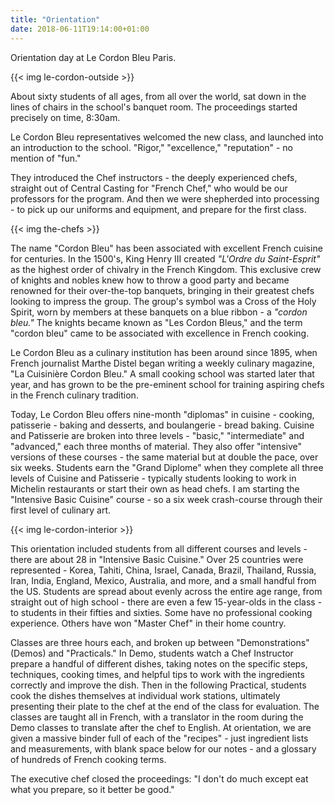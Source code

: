 ```yaml
---
title: "Orientation"
date: 2018-06-11T19:14:00+01:00
---
```


Orientation day at Le Cordon Bleu Paris.

{{< img le-cordon-outside >}}

About sixty students of all ages, from all over the world, sat down in the lines of chairs in the school's banquet room. The proceedings started precisely on time, 8:30am. 

Le Cordon Bleu representatives welcomed the new class, and launched into an introduction to the school. "Rigor," "excellence," "reputation" - no mention of "fun."

They introduced the Chef instructors - the deeply experienced chefs, straight out of Central Casting for "French Chef," who would be our professors for the program. And then we were shepherded into processing - to pick up our uniforms and equipment, and prepare for the first class.

{{< img the-chefs >}}

The name "Cordon Bleu" has been associated with excellent French cuisine for centuries. In the 1500's, King Henry III created _"L'Ordre du Saint-Esprit"_ as the highest order of chivalry in the French Kingdom. This exclusive crew of knights and nobles knew how to throw a good party and became renowned for their over-the-top banquets, bringing in their greatest chefs looking to impress the group. The group's symbol was a Cross of the Holy Spirit, worn by members at these banquets on a blue ribbon - a _"cordon bleu."_ The knights became known as "Les Cordon Bleus," and the term "cordon bleu" came to be associated with excellence in French cooking.

Le Cordon Bleu as a culinary institution has been around since 1895, when French journalist Marthe Distel began writing a weekly culinary magazine, "La Cuisinière Cordon Bleu." A small cooking school was started later that year, and has grown to be the pre-eminent school for training aspiring chefs in the French culinary tradition.

Today, Le Cordon Bleu offers nine-month "diplomas" in cuisine - cooking, patisserie - baking and desserts, and boulangerie - bread baking. Cuisine and Patisserie are broken into three levels - "basic," "intermediate" and "advanced," each three months of material. They also offer "intensive" versions of these courses - the same material but at double the pace, over six weeks. Students earn the "Grand Diplome" when they complete all three levels of Cuisine and Patisserie - typically  students looking to work in Michelin restaurants or start their own as head chefs. I am starting the "Intensive Basic Cuisine" course - so a six week crash-course through their first level of culinary art.

{{< img le-cordon-interior >}}

This orientation included students from all different courses and levels - there are about 28 in "Intensive Basic Cuisine." Over 25 countries were represented - Korea, Tahiti, China, Israel, Canada, Brazil, Thailand, Russia, Iran, India, England, Mexico, Australia, and more, and a small handful from the US. Students are spread about evenly across the entire age range, from straight out of high school - there are even a few 15-year-olds in the class - to students in their fifties and sixties. Some have no professional cooking experience. Others have won "Master Chef" in their home country.

Classes are three hours each, and broken up between "Demonstrations" (Demos) and "Practicals." In Demo, students watch a Chef Instructor prepare a handful of different dishes, taking notes on the specific steps, techniques, cooking times, and helpful tips to work with the ingredients correctly and improve the dish. Then in the following Practical, students cook the dishes themselves at individual work stations, ultimately presenting their plate to the chef at the end of the class for evaluation. The classes are taught all in French, with a translator in the room during the Demo classes to translate after the chef to English. At orientation, we are given a massive binder full of each of the "recipes" - just ingredient lists and measurements, with blank space below for our notes - and a glossary of hundreds of French cooking terms.

The executive chef closed the proceedings: "I don't do much except eat what you prepare, so it better be good."



